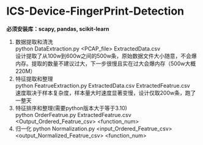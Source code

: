 # ICS-Device-FingerPrint-Detection
**必须安装库：scapy, pandas, scikit-learn**
1. 数据提取和清洗  
python DataExtraction.py <PCAP_file> ExtractedData.csv  
设计提取了从100w到600w之间的500w条，原始数据文件大小随意，不会爆内存。提取的数量不建议过大，下一步很慢且实在过大会爆内存（500w大概220M）
2. 特征提取和整理  
python FeatrueExtraction.py ExtractedData.csv ExtractedFeatrue.csv  
速度取决于样本复杂度，样本量大时速度显著变慢，设计仅取200w条，跑了一整天
3. 特征排序和整理(需要python版本大于等于3.10)  
python OrderFeatrue.py ExtractedFeatrue.csv <Output_Ordered_Featrue_csv> <function_num>
4. 归一化
python Normalization.py <input_Ordered_Featrue_csv> <output_Normalized_Featrue_csv> <function_num>